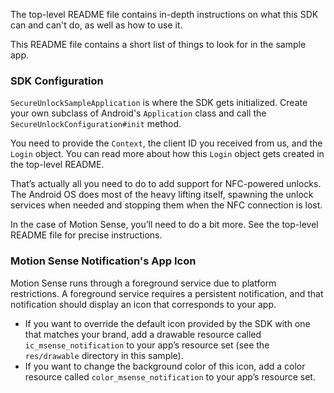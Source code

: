 The top-level README file contains in-depth instructions on what this SDK can and can't do, as well as how to use it.

This README file contains a short list of things to look for in the sample app.

### SDK Configuration

`SecureUnlockSampleApplication` is where the SDK gets initialized. Create your own subclass of Android's `Application` class and call the `SecureUnlockConfiguration#init` method.

You need to provide the `Context`, the client ID you received from us, and the `Login` object. You can read more about how this `Login` object gets created in the top-level README.

That’s actually all you need to do to add support for NFC-powered unlocks. The Android OS does most of the heavy lifting itself, spawning the unlock services when needed and stopping them when the NFC connection is lost.

In the case of Motion Sense, you’ll need to do a bit more. See the top-level README file for precise instructions.

### Motion Sense Notification's App Icon

Motion Sense runs through a foreground service due to platform restrictions. A foreground service requires a persistent notification, and that notification should display an icon that corresponds to your app.

* If you want to override the default icon provided by the SDK with one that matches your brand, add a drawable resource called `ic_msense_notification` to your app’s resource set (see the `res/drawable` directory in this sample).
* If you want to change the background color of this icon, add a color resource called `color_msense_notification` to your app’s resource set.